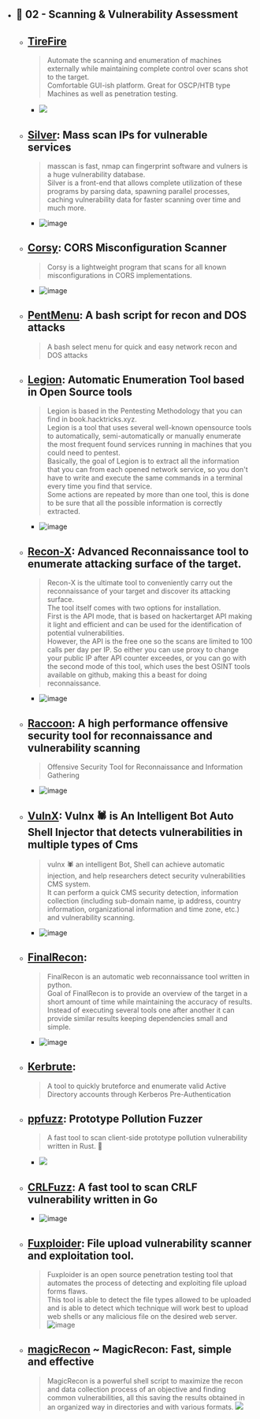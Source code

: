 
  - ## 🔸 02 - Scanning & Vulnerability Assessment
    - ## [TireFire](https://github.com/CoolHandSquid/TireFire)
      > Automate the scanning and enumeration of machines externally while maintaining complete control over scans shot to the target. <br> Comfortable GUI-ish platform. Great for OSCP/HTB type Machines as well as penetration testing.
        - ![](https://github.com/CoolHandSquid/TireFire/raw/TireFire_V4/Videos/TireFire_tilix_demo.gif) 
    - ## [Silver](https://github.com/s0md3v/Silver): Mass scan IPs for vulnerable services
      > masscan is fast, nmap can fingerprint software and vulners is a huge vulnerability database. <br> Silver is a front-end that allows complete utilization of these programs by parsing data, spawning parallel processes, caching vulnerability data for faster scanning over time and much more.
        - ![image](https://user-images.githubusercontent.com/51442719/173207113-f2789b88-71e9-45e5-8855-f6934d679a63.png)
    - ## [Corsy](https://github.com/s0md3v/Corsy): CORS Misconfiguration Scanner
      > Corsy is a lightweight program that scans for all known misconfigurations in CORS implementations.
        - ![image](https://user-images.githubusercontent.com/51442719/173207137-a2d1a128-160f-4d87-b8c3-94659085d476.png)
    - ## [PentMenu](https://github.com/GinjaChris/pentmenu): A bash script for recon and DOS attacks
      > A bash select menu for quick and easy network recon and DOS attacks
    - ## [Legion](https://github.com/carlospolop/legion): Automatic Enumeration Tool based in Open Source tools
      > Legion is based in the Pentesting Methodology that you can find in book.hacktricks.xyz. <br> Legion is a tool that uses several well-known opensource tools to automatically, semi-automatically or manually enumerate the most frequent found services running in machines that you could need to pentest. <br> Basically, the goal of Legion is to extract all the information that you can from each opened network service, so you don't have to write and execute the same commands in a terminal every time you find that service. <br> Some actions are repeated by more than one tool, this is done to be sure that all the possible information is correctly extracted.
        -  ![image](https://user-images.githubusercontent.com/51442719/173207201-2fcbf96c-536a-4b55-bad0-23591c37cd72.png)
    - ## [Recon-X](https://github.com/Yashvendra/Recon-X): Advanced Reconnaissance tool to enumerate attacking surface of the target.
      > Recon-X is the ultimate tool to conveniently carry out the reconnaissance of your target and discover its attacking surface. <br> The tool itself comes with two options for installation. <br> First is the API mode, that is based on hackertarget API making it light and efficient and can be used for the identification of potential vulnerabilities. <br> However, the API is the free one so the scans are limited to 100 calls per day per IP. So either you can use proxy to change your public IP after API counter exceedes, or you can go with the second mode of this tool, which uses the best OSINT tools available on github, making this a beast for doing reconnaissance.
        - ![image](https://user-images.githubusercontent.com/51442719/173207237-c0f9c863-1e18-423c-ae4d-18d67810b8a0.png)
    - ## [Raccoon](https://github.com/evyatarmeged/Raccoon): A high performance offensive security tool for reconnaissance and vulnerability scanning
      > Offensive Security Tool for Reconnaissance and Information Gathering
        - ![image](https://user-images.githubusercontent.com/51442719/173207277-bf34b595-075b-430f-9439-acf8987253e9.png)
    - ## [VulnX](https://github.com/anouarbensaad/vulnx): Vulnx 🕷️ is An Intelligent Bot Auto Shell Injector that detects vulnerabilities in multiple types of Cms
      > vulnx 🕷️ an intelligent Bot, Shell can achieve automatic injection, and help researchers detect security vulnerabilities CMS system. <br> It can perform a quick CMS security detection, information collection (including sub-domain name, ip address, country information, organizational information and time zone, etc.) and vulnerability scanning.
        - ![image](https://user-images.githubusercontent.com/51442719/173207293-188a175c-4eec-4c66-b739-3aaae2bd4dd9.png)
    - ## [FinalRecon](https://github.com/thewhiteh4t/FinalRecon): 
      > FinalRecon is an automatic web reconnaissance tool written in python. <br> Goal of FinalRecon is to provide an overview of the target in a short amount of time while maintaining the accuracy of results. <br> Instead of executing several tools one after another it can provide similar results keeping dependencies small and simple.
        - ![image](https://user-images.githubusercontent.com/51442719/173207317-19a536c3-3156-4e1c-8f5f-6cd1c2a4ad89.png)
    - ## [Kerbrute](https://github.com/ropnop/kerbrute): 
      > A tool to quickly bruteforce and enumerate valid Active Directory accounts through Kerberos Pre-Authentication
    - ## [ppfuzz](https://github.com/dwisiswant0/ppfuzz): Prototype Pollution Fuzzer        
      > A fast tool to scan client-side prototype pollution vulnerability written in Rust. 🦀
        - ![](https://user-images.githubusercontent.com/25837540/125734819-b4e53913-6f6b-4d3c-937a-e936526d6483.gif)
    - ## [CRLFuzz](https://github.com/dwisiswant0/crlfuzz): A fast tool to scan CRLF vulnerability written in Go
      - ![image](https://user-images.githubusercontent.com/51442719/173209491-08419edb-0cb8-4fe2-acf1-d4f7fd3d6334.png)
    - ## [Fuxploider](https://github.com/almandin/fuxploider): File upload vulnerability scanner and exploitation tool.
      > Fuxploider is an open source penetration testing tool that automates the process of detecting and exploiting file upload forms flaws. <br> This tool is able to detect the file types allowed to be uploaded and is able to detect which technique will work best to upload web shells or any malicious file on the desired web server.
      > ![image](https://user-images.githubusercontent.com/51442719/173313218-d78e4bca-3fe0-4a41-ab1f-0ee7a61d4d7a.png)
    - ## [magicRecon](https://github.com/robotshell/magicRecon) ~ MagicRecon: Fast, simple and effective
      > MagicRecon is a powerful shell script to maximize the recon and data collection process of an objective and finding common vulnerabilities, all this saving the results obtained in an organized way in directories and with various formats.
      > ![](https://github.com/robotshell/magicRecon/raw/master/images/poc.gif)





